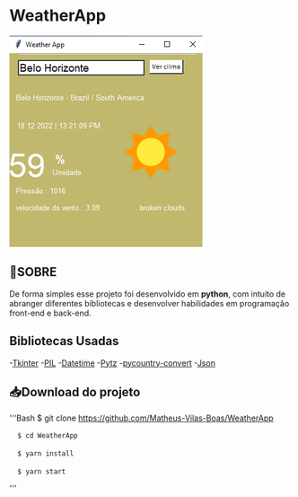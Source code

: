 <h1 text-align="center"> WeatherApp </h1>

<div alig=center>
    <img src = "public\publicimag.png">
</div>

<h2> 📃SOBRE</h2>
<p>De forma simples esse projeto foi desenvolvido em <strong>python</strong>, com intuito de abranger diferentes bibliotecas e desenvolver habilidades em programação front-end e back-end. </p>

<h2> Bibliotecas Usadas </h2>

-[Tkinter](https://docs.python.org/3/library/tkinter.html)
-[PIL](https://pillow.readthedocs.io/en/stable/)
-[Datetime](https://docs.python.org/3/library/datetime.html)
-[Pytz](https://pypi.org/project/pytz/)
-[pycountry-convert](https://pypi.org/project/pycountry-convert/)
-[Json](https://www.json.org/json-pt.html)

<h2> 📥Download do projeto</h2>

'''Bash
      $ git clone https://github.com/Matheus-Vilas-Boas/WeatherApp

      $ cd WeatherApp

      $ yarn install 

      $ yarn start 

'''

